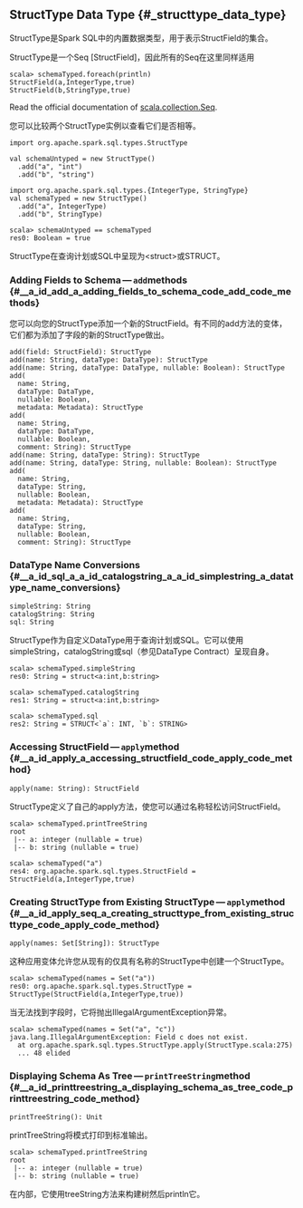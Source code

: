 ## StructType Data Type {#_structtype_data_type}

StructType是Spark SQL中的内置数据类型，用于表示StructField的集合。

StructType是一个Seq \[StructField\]，因此所有的Seq在这里同样适用

```
scala> schemaTyped.foreach(println)
StructField(a,IntegerType,true)
StructField(b,StringType,true)
```

Read the official documentation of [scala.collection.Seq](http://www.scala-lang.org/api/current/scala/collection/Seq.html).

您可以比较两个StructType实例以查看它们是否相等。

```
import org.apache.spark.sql.types.StructType

val schemaUntyped = new StructType()
  .add("a", "int")
  .add("b", "string")

import org.apache.spark.sql.types.{IntegerType, StringType}
val schemaTyped = new StructType()
  .add("a", IntegerType)
  .add("b", StringType)

scala> schemaUntyped == schemaTyped
res0: Boolean = true
```

StructType在查询计划或SQL中呈现为&lt;struct&gt;或STRUCT。

### Adding Fields to Schema — `add`methods {#__a_id_add_a_adding_fields_to_schema_code_add_code_methods}

您可以向您的StructType添加一个新的StructField。有不同的add方法的变体，它们都为添加了字段的新的StructType做出。

```
add(field: StructField): StructType
add(name: String, dataType: DataType): StructType
add(name: String, dataType: DataType, nullable: Boolean): StructType
add(
  name: String,
  dataType: DataType,
  nullable: Boolean,
  metadata: Metadata): StructType
add(
  name: String,
  dataType: DataType,
  nullable: Boolean,
  comment: String): StructType
add(name: String, dataType: String): StructType
add(name: String, dataType: String, nullable: Boolean): StructType
add(
  name: String,
  dataType: String,
  nullable: Boolean,
  metadata: Metadata): StructType
add(
  name: String,
  dataType: String,
  nullable: Boolean,
  comment: String): StructType
```

### DataType Name Conversions {#__a_id_sql_a_a_id_catalogstring_a_a_id_simplestring_a_datatype_name_conversions}

```
simpleString: String
catalogString: String
sql: String
```

StructType作为自定义DataType用于查询计划或SQL。它可以使用simpleString，catalogString或sql（参见DataType Contract）呈现自身。

    scala> schemaTyped.simpleString
    res0: String = struct<a:int,b:string>

    scala> schemaTyped.catalogString
    res1: String = struct<a:int,b:string>

    scala> schemaTyped.sql
    res2: String = STRUCT<`a`: INT, `b`: STRING>

### Accessing StructField — `apply`method {#__a_id_apply_a_accessing_structfield_code_apply_code_method}

```
apply(name: String): StructField
```

StructType定义了自己的apply方法，使您可以通过名称轻松访问StructField。

```
scala> schemaTyped.printTreeString
root
 |-- a: integer (nullable = true)
 |-- b: string (nullable = true)

scala> schemaTyped("a")
res4: org.apache.spark.sql.types.StructField = StructField(a,IntegerType,true)
```

### Creating StructType from Existing StructType — `apply`method {#__a_id_apply_seq_a_creating_structtype_from_existing_structtype_code_apply_code_method}

```
apply(names: Set[String]): StructType
```

这种应用变体允许您从现有的仅具有名称的StructType中创建一个StructType。

```
scala> schemaTyped(names = Set("a"))
res0: org.apache.spark.sql.types.StructType = StructType(StructField(a,IntegerType,true))
```

当无法找到字段时，它将抛出IllegalArgumentException异常。

```
scala> schemaTyped(names = Set("a", "c"))
java.lang.IllegalArgumentException: Field c does not exist.
  at org.apache.spark.sql.types.StructType.apply(StructType.scala:275)
  ... 48 elided
```

### Displaying Schema As Tree — `printTreeString`method {#__a_id_printtreestring_a_displaying_schema_as_tree_code_printtreestring_code_method}

```
printTreeString(): Unit
```

printTreeString将模式打印到标准输出。

```
scala> schemaTyped.printTreeString
root
 |-- a: integer (nullable = true)
 |-- b: string (nullable = true)
```

在内部，它使用treeString方法来构建树然后println它。











